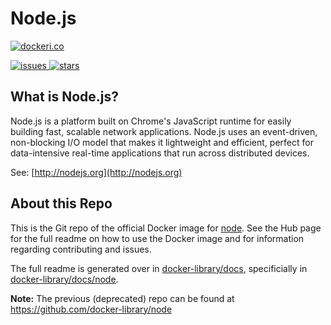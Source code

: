 # Node.js

[![dockeri.co](http://dockeri.co/image/_/node)](https://registry.hub.docker.com/_/node/)

[![issues](https://img.shields.io/github/issues/joyent/docker-node.svg) ![stars](https://img.shields.io/github/stars/joyent/docker-node.svg)](https://github.com/joyent/docker-node)

## What is Node.js?

Node.js is a platform built on Chrome's JavaScript runtime for easily building fast, scalable network applications. Node.js uses an event-driven, non-blocking I/O model that makes it lightweight and efficient, perfect for data-intensive real-time applications that run across distributed devices.

See: [http://nodejs.org](http://nodejs.org)

##  About this Repo

This is the Git repo of the official Docker image for [node](https://registry.hub.docker.com/_/node/). See the
Hub page for the full readme on how to use the Docker image and for information
regarding contributing and issues.

The full readme is generated over in [docker-library/docs](https://github.com/docker-library/docs),
specificially in [docker-library/docs/node](https://github.com/docker-library/docs/tree/master/node).

**Note:** The previous (deprecated) repo can be found at https://github.com/docker-library/node

